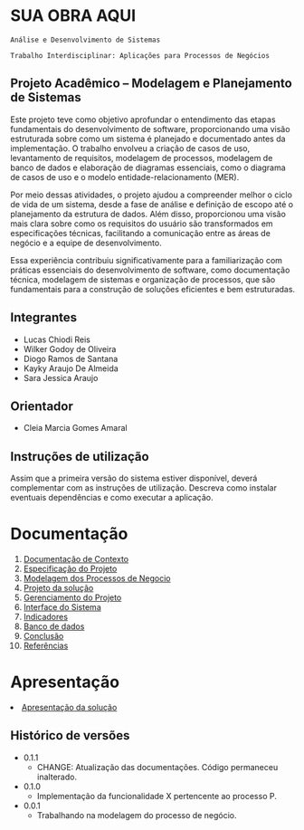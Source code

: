 # SUA OBRA AQUI

`Análise e Desenvolvimento de Sistemas`

`Trabalho Interdisciplinar: Aplicações para Processos de Negócios`



## Projeto Acadêmico – Modelagem e Planejamento de Sistemas

Este projeto teve como objetivo aprofundar o entendimento das etapas fundamentais do desenvolvimento de software, proporcionando uma visão estruturada sobre como um sistema é planejado e documentado antes da implementação. O trabalho envolveu a criação de casos de uso, levantamento de requisitos, modelagem de processos, modelagem de banco de dados e elaboração de diagramas essenciais, como o diagrama de casos de uso e o modelo entidade-relacionamento (MER).

Por meio dessas atividades, o projeto ajudou a compreender melhor o ciclo de vida de um sistema, desde a fase de análise e definição de escopo até o planejamento da estrutura de dados. Além disso, proporcionou uma visão mais clara sobre como os requisitos do usuário são transformados em especificações técnicas, facilitando a comunicação entre as áreas de negócio e a equipe de desenvolvimento.

Essa experiência contribuiu significativamente para a familiarização com práticas essenciais do desenvolvimento de software, como documentação técnica, modelagem de sistemas e organização de processos, que são fundamentais para a construção de soluções eficientes e bem estruturadas.

## Integrantes

* Lucas Chiodi Reis
* Wilker Godoy de Oliveira
* Diogo Ramos de Santana
* Kayky Araujo De Almeida
* Sara Jessica Araujo

## Orientador

* Cleia Marcia Gomes Amaral

## Instruções de utilização

Assim que a primeira versão do sistema estiver disponível, deverá complementar com as instruções de utilização. Descreva como instalar eventuais dependências e como executar a aplicação.

# Documentação

<ol>
<li><a href="docs/1-Contexto.md"> Documentação de Contexto</a></li>
<li><a href="docs/2-Especificação.md"> Especificação do Projeto</a></li>
<li><a href="docs/3-Modelagem-Processos-Negócio.md"> Modelagem dos Processos de Negocio</a></li>
<li><a href="docs/4-Projeto-Solucao.md"> Projeto da solução</a></li>
<li><a href="docs/5-Gerenciamento-Projeto.md"> Gerenciamento do Projeto</a></li>
<li><a href="docs/6-Interface-Sistema.md"> Interface do Sistema</a></li>
<li><a href="docs/7-Indicadores.md"> Indicadores</a></li>
<li><a href="docs/8-Banco-De-Dados.sql"> Banco de dados</a></li>
<li><a href="docs/9-Conclusão.md"> Conclusão </a></li>
<li><a href="docs/Referencias.md"> Referências </a></li>
</ol>


# Apresentação

<li><a href="presentation/README.md"> Apresentação da solução</a></li>


## Histórico de versões

* 0.1.1
    * CHANGE: Atualização das documentações. Código permaneceu inalterado.
* 0.1.0
    * Implementação da funcionalidade X pertencente ao processo P.
* 0.0.1
    * Trabalhando na modelagem do processo de negócio.

